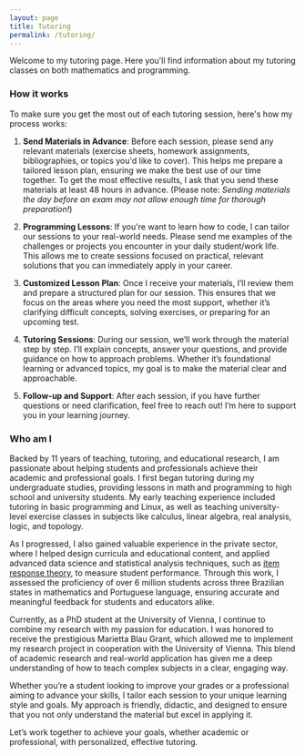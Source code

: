 ```yaml
---
layout: page
title: Tutoring
permalink: /tutoring/
---
```


Welcome to my tutoring page. Here you'll find information about my tutoring classes on both mathematics and programming.

### How it works
To make sure you get the most out of each tutoring session, here's how my process works:

  1. **Send Materials in Advance**: Before each session, please send any relevant materials (exercise sheets, homework assignments, bibliographies, or topics you'd like to cover). This helps me prepare a tailored lesson plan, ensuring we make the best use of our time together. To get the most effective results, I ask that you send these materials at least 48 hours in advance. (Please note: *Sending materials the day before an exam may not allow enough time for thorough preparation!*)

  2. **Programming Lessons**: If you're want to learn how to code, I can tailor our sessions to your real-world needs. Please send me examples of the challenges or projects you encounter in your daily student/work life. This allows me to create sessions focused on practical, relevant solutions that you can immediately apply in your career.

  2. **Customized Lesson Plan**: Once I receive your materials, I’ll review them and prepare a structured plan for our session. This ensures that we focus on the areas where you need the most support, whether it’s clarifying difficult concepts, solving exercises, or preparing for an upcoming test.

  3. **Tutoring Sessions**: During our session, we’ll work through the material step by step. I’ll explain concepts, answer your questions, and provide guidance on how to approach problems. Whether it’s foundational learning or advanced topics, my goal is to make the material clear and approachable.

  4. **Follow-up and Support**: After each session, if you have further questions or need clarification, feel free to reach out! I’m here to support you in your learning journey.

### Who am I
Backed by 11 years of teaching, tutoring, and educational research, I am passionate about helping students and professionals achieve their academic and professional goals. I first began tutoring during my undergraduate studies, providing lessons in math and programming to high school and university students. My early teaching experience included tutoring in basic programming and Linux, as well as teaching university-level exercise classes in subjects like calculus, linear algebra, real analysis, logic, and topology.

As I progressed, I also gained valuable experience in the private sector, where I helped design curricula and educational content, and applied advanced data science and statistical analysis techniques, such as [item response theory](https://en.wikipedia.org/wiki/Item_response_theory), to measure student performance. Through this work, I assessed the proficiency of over 6 million students across three Brazilian states in mathematics and Portuguese language, ensuring accurate and meaningful feedback for students and educators alike.

Currently, as a PhD student at the University of Vienna, I continue to combine my research with my passion for education. I was honored to receive the prestigious Marietta Blau Grant, which allowed me to implement my research project in cooperation with the University of Vienna. This blend of academic research and real-world application has given me a deep understanding of how to teach complex subjects in a clear, engaging way.

Whether you’re a student looking to improve your grades or a professional aiming to advance your skills, I tailor each session to your unique learning style and goals. My approach is friendly, didactic, and designed to ensure that you not only understand the material but excel in applying it.

Let’s work together to achieve your goals, whether academic or professional, with personalized, effective tutoring.


